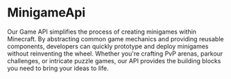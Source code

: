 # MinigameApi

Our Game API simplifies the process of creating minigames within Minecraft. By abstracting common game mechanics and providing reusable components, developers can quickly prototype and deploy minigames without reinventing the wheel. Whether you're crafting PvP arenas, parkour challenges, or intricate puzzle games, our API provides the building blocks you need to bring your ideas to life.
